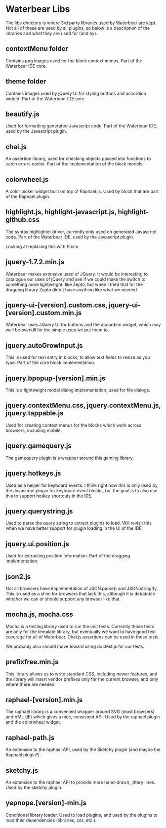 # Waterbear Libs

The libs directory is where 3rd party libraries used by Waterbear are kept. Not all of these are used by all plugins, so below is a description of the libraries and what they are used for (and by).

## contextMenu folder

Contains png images used for the block context menus. Part of the Waterbear IDE core.

## theme folder

Contains images used by jQuery UI for styling buttons and accordion widget. Part of the Waterbear IDE core.

## beautify.js

Used for formatting generated Javascript code. Part of the Waterbear IDE, used by the Javascript plugin.

## chai.js

An assertion library, used for checking objects passed into functions to catch errors earlier. Part of the implementation of the block models.

## colorwheel.js

A color picker widget built on top of Raphael.js. Used by block that are part of the Raphael plugin.

## highlight.js, highlight-javascript.js, highlight-github.css

The syntax highlighter driver, currently only used on generated Javascript code. Part of the Waterbear IDE, used by the Javascript plugin.

Looking at replacing this with Prism.

## jquery-1.7.2.min.js

Waterbear makes extensive used of JQuery. It would be interesting to catalogue our uses of jQuery and see if we could make the switch to something more lightweight, like Zepto, but when I tried that for the dragging library Zepto didn't have anything like what we needed.

## jquery-ui-[version].custom.css, jquery-ui-[version].custom.min.js

Waterbear uses JQuery UI for buttons and the accordion widget, which may well be overkill for the simple uses we put them to.

## jquery.autoGrowInput.js

This is used for text entry in blocks, to allow text fields to resize as you type. Part of the core block implementation.

## jquery.bpopup-[version].min.js

This is a lightweight modal dialog implementation, used for file dialogs.

## jquery.contextMenu.css,  jquery.contextMenu.js, jquery.tappable.js

Used for creating context menus for the blocks which work across browsers, including mobile.

## jquery.gamequery.js

The gamequery plugin is a wrapper around this gaming library.

## jquery.hotkeys.js

Used as a helper for keyboard events. I think right now this is only used by the Javascript plugin for keyboard event blocks, but the goal is to also use this to support hotkey shortcuts in the IDE.

## jquery.querystring.js

Used to parse the query string to extract plugins to load. Will revisit this when we have better support for plugin loading in the UI of the IDE.

## jquery.ui.position.js

Used for extracting position information. Part of the dragging implementation.

## json2.js

Not all browsers have implementation of JSON.parse() and JSON.stringify. This is used as a shim for browsers that lack this, although it is debatable whether we can or should support any browser like that.

## mocha.js, mocha.css

Mocha is a testing library used to run the unit tests. Currently those tests are only for the template library, but eventually we want to have good test coverage for all of Waterbear. Chai.js assertions can be used in these tests.

We probably also should move toward using doctest.js for our tests.

## prefixfree.min.js

This library allows us to write standard CSS, including newer features, and the library will insert vendor prefixes only for the current browser, and only where there are needed.

## raphael-[version].min.js

The raphael library is a convenient wrapper around SVG (most browsers) and VML (IE) which gives a nice, consistent API. Used by the raphael plugin and the colorwheel widget.

## raphael-path.js

An extension to the raphael API, used by the Sketchy plugin (and maybe the Raphael plugin?).

## sketchy.js

An extension to the raphael API to provide more hand-drawn, jittery lines. Used by the sketchy plugin.

## yepnope.[version]-min.js

Conditional library loader. Used to load plugins, and used by the plugins to load their dependencies (libraries, css, etc.).



